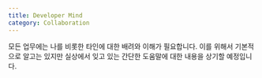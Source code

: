 ```yaml
---
title: Developer Mind
category: Collaboration
---
```

모든 업무에는 나를 비롯한 타인에 대한 배려와 이해가 필요합니다. 이를 위해서 기본적으로 알고는 있지만 실상에서 잊고 있는 간단한 도움말에 대한 내용을 상기할 예정입니다.